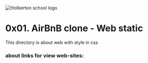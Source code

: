 ![Holberton school logo](https://storage.googleapis.com/www-paredro-com/uploads/2019/03/El-logo-de-Airbnb-es-el-si%CC%81mbolo-de-la-gente-lugares-amor-y-un-22A22.jpg)
# 0x01. AirBnB clone - Web static
This directory is about web with style in css
### about links for view web-sites:
